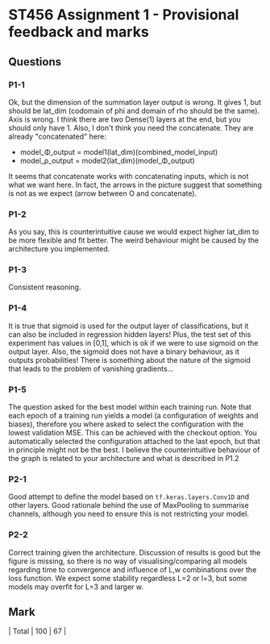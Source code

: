 # ST456 Assignment 1 - Provisional feedback and marks

## Questions

### P1-1
Ok, but the dimension of the summation layer output is wrong. It gives 1, but should be lat_dim (codomain of phi and domain of rho should be the same). Axis is wrong.
I think there are two Dense(1) layers at the end, but you should only have 1. Also, I don't think you need the concatenate. They are already "concatenated" here:

- model_Φ_output = model1(lat_dim)(combined_model_input)
- model_ρ_output = model2(lat_dim)(model_Φ_output)

It seems that concatenate works with concatenating inputs, which is not what we want here. In fact, the arrows in the picture suggest that something is not as we expect (arrow between O and concatenate).

### P1-2
As you say, this is counterintuitive cause we would expect higher lat_dim to be more flexible and fit better. The weird behaviour might be caused by the architecture you implemented.

### P1-3
Consistent reasoning.

### P1-4
It is true that sigmoid is used for the output layer of classifications, but it can also be included in regression hidden layers! Plus, the test set of this experiment has values in [0,1], which is ok if we were to use sigmoid on the output layer.
Also, the sigmoid does not have a binary behaviour, as it outputs probabilities!
There is something about the nature of the sigmoid that leads to the problem of vanishing gradients...

### P1-5
The question asked for the best model within each training run. Note that each epoch of a training run yields a model (a configuration of weights and biases), therefore you where asked to select the configuration with the lowest validation MSE. This can be achieved with the checkout option. You automatically selected the configuration attached to the last epoch, but that in principle might not be the best.
I believe the counterintuitive behaviour of the graph is related to your architecture and what is described in P1.2

### P2-1
Good attempt to define the model based on `tf.keras.layers.Conv1D` and other layers. Good rationale behind the use of MaxPooling to summarise channels, although you need to ensure this is not restricting your model.

### P2-2
Correct training given the architecture. Discussion of results is good but the figure is missing, so there is no way of visualising/comparing all models regarding time to convergence and influence of L,w combinations over the loss function. We expect some stability regardless L=2 or l=3, but some models may overfit for L=3 and larger w.

## Mark

| Total | 100 | 67 |
